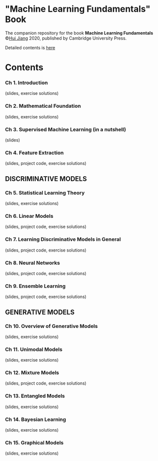 # "Machine Learning Fundamentals" Book
The companion repository for the book **Machine Learning Fundamentals** ©[Hui Jiang](hj@eecs.yorku.ca) 2020, published by Cambridge University Press.

Detailed  contents is [here](materials/DetailedContents.pdf)
# Contents

### Ch 1. Introduction   
(slides, exercise solutions)
### Ch 2. Mathematical Foundation 
(slides, exercise solutions)
### Ch 3. Supervised Machine Learning (in a nutshell)
(slides)
### Ch 4.  Feature Extraction
(slides, project code, exercise solutions)

## DISCRIMINATIVE MODELS

### Ch 5. Statistical Learning Theory
(slides, exercise solutions)
### Ch 6. Linear Models 
(slides, project code, exercise solutions)
### Ch 7. Learning Discriminative Models in General
(slides, project code, exercise solutions)
### Ch 8. Neural Networks
(slides, project code, exercise solutions)
### Ch 9. Ensemble Learning
(slides, project code, exercise solutions)

## GENERATIVE MODELS

### Ch 10. Overview of Generative Models
(slides, exercise solutions)
### Ch 11. Unimodal Models
(slides, exercise solutions)
### Ch 12. Mixture Models
(slides, project code, exercise solutions)
### Ch 13. Entangled Models
(slides, exercise solutions)
### Ch 14. Bayesian Learning
(slides, exercise solutions)
### Ch 15. Graphical Models
(slides, exercise solutions)